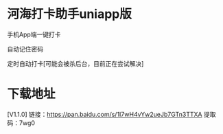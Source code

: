 # 河海打卡助手uniapp版
手机App端一键打卡

自动记住密码

定时自动打卡[可能会被杀后台，目前正在尝试解决]

# 下载地址
[V1.1.0]  链接：https://pan.baidu.com/s/1I7wH4vYw2ueJb7GTn3TTXA     提取码：7wg0
